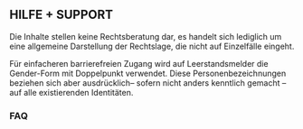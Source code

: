 
## HILFE + SUPPORT

Die Inhalte stellen keine Rechtsberatung dar, es handelt sich lediglich um eine allgemeine Darstellung der Rechtslage, die nicht auf Einzelfälle eingeht.  

Für einfacheren barrierefreien Zugang wird auf Leerstandsmelder die Gender-Form mit Doppelpunkt verwendet. 
Diese Personenbezeichnungen beziehen sich aber ausdrücklich– sofern nicht anders kenntlich gemacht – auf alle existierenden Identitäten.

### FAQ


